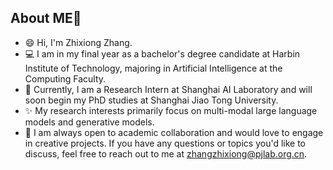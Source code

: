 ## About ME👋
- 😄 Hi, I'm Zhixiong Zhang.
- 💻 I am in my final year as a bachelor's degree candidate at Harbin Institute of Technology, majoring in Artificial Intelligence at the Computing Faculty.
- 🔭 Currently, I am a Research Intern at Shanghai AI Laboratory and will soon begin my PhD studies at Shanghai Jiao Tong University.
- ✨ My research interests primarily focus on multi-modal large language models and generative models.
- 💬 I am always open to academic collaboration and would love to engage in creative projects. If you have any questions or topics you'd like to discuss, feel free to reach out to me at zhangzhixiong@pjlab.org.cn.


<!--
[![GitHub Streak](https://github-readme-streak-stats.herokuapp.com/?user=rookiexiong7)](https://git.io/streak-stats)
**rookiexiong7/rookiexiong7** is a ✨ _special_ ✨ repository because its `README.md` (this file) appears on your GitHub profile.

Here are some ideas to get you started:

- 🔭 I’m currently working on ...
- 🌱 I’m currently learning ...
- 👯 I’m looking to collaborate on ...
- 🤔 I’m looking for help with ...
- 💬 Ask me about ...
- 📫 How to reach me: ...
- 😄 Pronouns: ...
- ⚡ Fun fact: ...
- ✨ I am Always happy to explore new things!
-->
